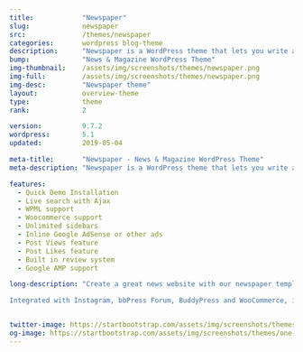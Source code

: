 ```yaml
---
title:            "Newspaper"
slug:             newspaper
src:              /themes/newspaper
categories:       wordpress blog-theme
description:      "Newspaper is a WordPress theme that lets you write articles and blog posts with ease. We offer great support and friendly help!"
bump:             "News & Magazine WordPress Theme"
img-thumbnail:    /assets/img/screenshots/themes/newspaper.png
img-full:         /assets/img/screenshots/themes/newspaper.png
img-desc:         "Newspaper theme"
layout:           overview-theme
type:             theme
rank:             2

version:          9.7.2
wordpress:        5.1
updated:          2019-05-04

meta-title:       "Newspaper - News & Magazine WordPress Theme"
meta-description: "Newspaper is a WordPress theme that lets you write articles and blog posts with ease. We offer great support and friendly help!"

features:
  - Quick Demo Installation
  - Live search with Ajax
  - WPML support
  - Woocommerce support
  - Unlimited sidebars
  - Inline Google AdSense or other ads 
  - Post Views feature
  - Post Likes feature
  - Built in review system
  - Google AMP support 

long-description: "Create a great news website with our newspaper template. This bestseller theme is perfect for blogging and excellent for a news, newspaper, magazine, publishing or review site. It supports videos from YouTube. AMP and mobile ready. GDPR compliant, the theme is fast, simple, and easy to use for a cryptocurrency, fashion, food, lifestyle, modern, personal, travel, luxury, viral, minimal, minimalist projects and more.

Integrated with Instagram, bbPress Forum, BuddyPress and WooCommerce, it uses the best clean SEO practices. Newspaper supports responsive Google Ads and AdSense."


twitter-image: https://startbootstrap.com/assets/img/screenshots/themes/twitter/one-page-wonder.png
og-image: https://startbootstrap.com/assets/img/screenshots/themes/one-page-wonder.png
---
```

